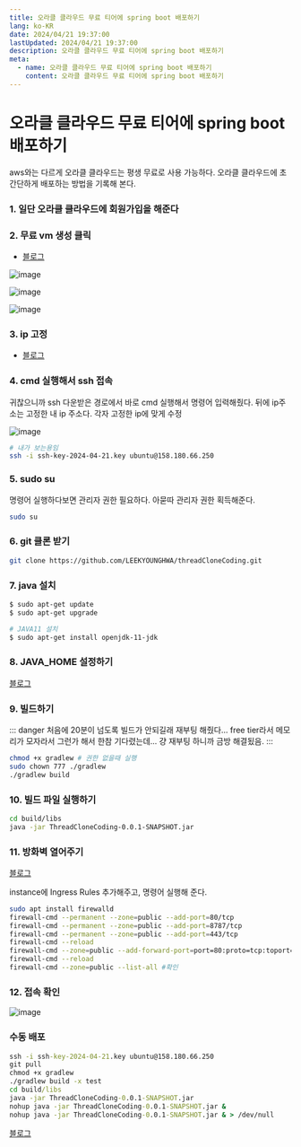 ```yaml
---
title: 오라클 클라우드 무료 티어에 spring boot 배포하기
lang: ko-KR
date: 2024/04/21 19:37:00
lastUpdated: 2024/04/21 19:37:00
description: 오라클 클라우드 무료 티어에 spring boot 배포하기
meta:
  - name: 오라클 클라우드 무료 티어에 spring boot 배포하기
    content: 오라클 클라우드 무료 티어에 spring boot 배포하기
---
```


# 오라클 클라우드 무료 티어에 spring boot 배포하기

aws와는 다르게 오라클 클라우드는 평생 무료로 사용 가능하다. 
오라클 클라우드에 초 간단하게 배포하는 방법을 기록해 본다.

### 1. 일단 오라클 클라우드에 회원가입을 해준다

### 2. 무료 vm 생성 클릭

- [블로그](https://velog.io/@dldhk97/%EC%98%A4%EB%9D%BC%ED%81%B4-%ED%81%B4%EB%9D%BC%EC%9A%B0%EB%93%9C-%ED%94%84%EB%A6%AC%ED%8B%B0%EC%96%B4-%EC%82%AC%EC%9A%A9%EA%B8%B0)

![image](~@image/2024/oracleCloud/1.png)

![image](~@image/2024/oracleCloud/2.png)

![image](~@image/2024/oracleCloud/3.png)

### 3. ip 고정

- [블로그](https://www.wsgvet.com/cloud/5)

### 4. cmd 실행해서 ssh 접속
귀찮으니까 ssh 다운받은 경로에서 바로 cmd 실행해서 명령어 입력해줬다. 
뒤에 ip주소는 고정한 내 ip 주소다. 각자 고정한 ip에 맞게 수정

![image](~@image/2024/oracleCloud/4.png)

```bash
# 내가 보는용임
ssh -i ssh-key-2024-04-21.key ubuntu@158.180.66.250 
```

### 5. sudo su

명령어 실행하다보면 관리자 권한 필요하다. 아묻따 관리자 권한 획득해준다.

```bash
sudo su
```
### 6. git 클론 받기

```bash
git clone https://github.com/LEEKYOUNGHWA/threadCloneCoding.git
```


### 7. java 설치

```bash
$ sudo apt-get update
$ sudo apt-get upgrade

# JAVA11 설치
$ sudo apt-get install openjdk-11-jdk
```

### 8. JAVA_HOME 설정하기
[블로그](https://m.blog.naver.com/seek316/222034123157)

### 9. 빌드하기

::: danger 
처음에 20분이 넘도록 빌드가 안되길래 재부팅 해줬다...
free tier라서 메모리가 모자라서 그런가 해서 한참 기다렸는데... 걍 재부팅 하니까 금방 해결됬음.
:::

```bash
chmod +x gradlew # 권한 없을때 실행
sudo chown 777 ./gradlew
./gradlew build
```
### 10. 빌드 파일 실행하기

```bash
cd build/libs
java -jar ThreadCloneCoding-0.0.1-SNAPSHOT.jar
```
### 11. 방화벽 열어주기
[블로그](https://velog.io/@s2moon98/Oracle-Cloud%EC%99%80-%ED%8F%AC%ED%8A%B8-%ED%8F%AC%EC%9B%8C%EB%94%A9)

instance에 Ingress Rules 추가해주고, 명령어 실행해 준다.

```bash
sudo apt install firewalld
firewall-cmd --permanent --zone=public --add-port=80/tcp
firewall-cmd --permanent --zone=public --add-port=8787/tcp
firewall-cmd --permanent --zone=public --add-port=443/tcp
firewall-cmd --reload
firewall-cmd --zone=public --add-forward-port=port=80:proto=tcp:toport=8080 --permanent #80 -> 8787으로 포트 포워딩
firewall-cmd --reload
firewall-cmd --zone=public --list-all #확인
```

### 12. 접속 확인


![image](~@image/2024/oracleCloud/5.png)


### 수동 배포

```cmd
ssh -i ssh-key-2024-04-21.key ubuntu@158.180.66.250
git pull
chmod +x gradlew
./gradlew build -x test 
cd build/libs
java -jar ThreadCloneCoding-0.0.1-SNAPSHOT.jar
nohup java -jar ThreadCloneCoding-0.0.1-SNAPSHOT.jar &
nohup java -jar ThreadCloneCoding-0.0.1-SNAPSHOT.jar & > /dev/null
```

[블로그](https://suyeoniii.tistory.com/52)